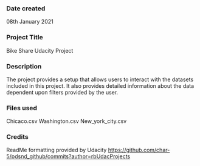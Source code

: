### Date created
08th January 2021

### Project Title
Bike Share Udacity Project

### Description
The project provides a setup that allows users to interact with the datasets included in this project. It also provides detailed information about the data dependent upon filters provided by the user.

### Files used
Chicaco.csv
Washington.csv
New_york_city.csv

### Credits
ReadMe formatting provided by Udacity
https://github.com/char-5/pdsnd_github/commits?author=rbUdacProjects

